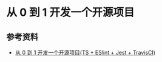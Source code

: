# 从 0 到 1 开发一个开源项目

## 参考资料

-   [从 0 到 1 开发一个开源项目(TS + ESlint + Jest + TravisCI)](https://juejin.cn/post/6844904063457312781)
